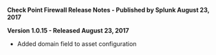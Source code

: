 **Check Point Firewall Release Notes - Published by Splunk August 23, 2017**


**Version 1.0.15 - Released August 23, 2017**

* Added domain field to asset configuration
